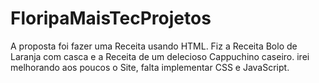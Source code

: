 # FloripaMaisTecProjetos
A proposta foi fazer uma Receita usando HTML.
Fiz a Receita Bolo de Laranja com casca e a Receita de um delecioso Cappuchino caseiro.
irei melhorando aos poucos o Site, falta implementar CSS e JavaScript.
